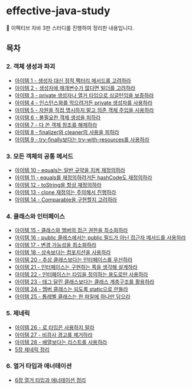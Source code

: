 # effective-java-study

:book: 이펙티브 자바 3판 스터디를 진행하여 정리한 내용입니다.

## 목차

### 2. 객체 생성과 파괴

- [아이템 1 - 생성자 대신 정적 팩터리 메서드를 고려하라](https://github.com/ckddn9496/effective-java-study/blob/master/contents/%EC%95%84%EC%9D%B4%ED%85%9C%2001%20-%20%EC%83%9D%EC%84%B1%EC%9E%90%20%EB%8C%80%EC%8B%A0%20%EC%A0%95%EC%A0%81%20%ED%8C%A9%ED%84%B0%EB%A6%AC%20%EB%A9%94%EC%84%9C%EB%93%9C%EB%A5%BC%20%EA%B3%A0%EB%A0%A4%ED%95%98%EB%9D%BC.md)
- [아이템 2 - 생성자에 매개변수가 많다면 빌더를 고려하라](https://github.com/ckddn9496/effective-java-study/blob/master/contents/%EC%95%84%EC%9D%B4%ED%85%9C%2002%20-%20%EC%83%9D%EC%84%B1%EC%9E%90%EC%97%90%20%EB%A7%A4%EA%B0%9C%EB%B3%80%EC%88%98%EA%B0%80%20%EB%A7%8E%EB%8B%A4%EB%A9%B4%20%EB%B9%8C%EB%8D%94%EB%A5%BC%20%EA%B3%A0%EB%A0%A4%ED%95%98%EB%9D%BC.md)
- [아이템 3 - private 생성자나 열거 타입으로 싱글턴임을 보증하라](https://github.com/ckddn9496/effective-java-study/blob/master/contents/%EC%95%84%EC%9D%B4%ED%85%9C%2003%20-%20private%20%EC%83%9D%EC%84%B1%EC%9E%90%EB%82%98%20%EC%97%B4%EA%B1%B0%20%ED%83%80%EC%9E%85%EC%9C%BC%EB%A1%9C%20%EC%8B%B1%EA%B8%80%ED%84%B4%EC%9E%84%EC%9D%84%20%EB%B3%B4%EC%A6%9D%ED%95%98%EB%9D%BC.md)
- [아이템 4 - 인스턴스화를 막으려거든 private 생성자를 사용하라](https://github.com/ckddn9496/effective-java-study/blob/master/contents/%EC%95%84%EC%9D%B4%ED%85%9C%2004%20-%20%EC%9D%B8%EC%8A%A4%ED%84%B4%EC%8A%A4%ED%99%94%EB%A5%BC%20%EB%A7%89%EC%9C%BC%EB%A0%A4%EA%B1%B0%EB%93%A0%20private%20%EC%83%9D%EC%84%B1%EC%9E%90%EB%A5%BC%20%EC%82%AC%EC%9A%A9%ED%95%98%EB%9D%BC.md)
- [아이템 5 - 자원을 직접 명시하지 말고 의존 객체 주입을 사용하라](https://github.com/ckddn9496/effective-java-study/blob/master/contents/%EC%95%84%EC%9D%B4%ED%85%9C%2005%20-%20%EC%9E%90%EC%9B%90%EC%9D%84%20%EC%A7%81%EC%A0%91%20%EB%AA%85%EC%8B%9C%ED%95%98%EC%A7%80%20%EB%A7%90%EA%B3%A0%20%EC%9D%98%EC%A1%B4%20%EA%B0%9D%EC%B2%B4%20%EC%A3%BC%EC%9E%85%EC%9D%84%20%EC%82%AC%EC%9A%A9%ED%95%98%EB%9D%BC.md)
- [아이템 6 - 불필요한 객체 생성을 피하라](https://github.com/ckddn9496/effective-java-study/blob/master/contents/%EC%95%84%EC%9D%B4%ED%85%9C%2006%20-%20%EB%B6%88%ED%95%84%EC%9A%94%ED%95%9C%20%EA%B0%9D%EC%B2%B4%20%EC%83%9D%EC%84%B1%EC%9D%84%20%ED%94%BC%ED%95%98%EB%9D%BC.md)
- [아이템 7 - 다 쓴 객체 참조를 해제하라](https://github.com/ckddn9496/effective-java-study/blob/master/contents/%EC%95%84%EC%9D%B4%ED%85%9C%2007%20-%20%EB%8B%A4%20%EC%93%B4%20%EA%B0%9D%EC%B2%B4%20%EC%B0%B8%EC%A1%B0%EB%A5%BC%20%ED%95%B4%EC%A0%9C%ED%95%98%EB%9D%BC.md)
- [아이템 8 - finalizer와 cleaner의 사용을 피하라](https://github.com/ckddn9496/effective-java-study/blob/master/contents/%EC%95%84%EC%9D%B4%ED%85%9C%2008%20%20-%20finalizer%EC%99%80%20cleaner%EC%9D%98%20%EC%82%AC%EC%9A%A9%EC%9D%84%20%ED%94%BC%ED%95%98%EB%9D%BC.md)
- [아이템 9 - try-finally보다는 try-with-resources를 사용하라](https://github.com/ckddn9496/effective-java-study/blob/master/contents/%EC%95%84%EC%9D%B4%ED%85%9C%2009%20-%20try-finally%EB%B3%B4%EB%8B%A4%EB%8A%94%20try-with-resources%EB%A5%BC%20%EC%82%AC%EC%9A%A9%ED%95%98%EB%9D%BC.md)

### 3. 모든 객체의 공통 메서드

- [아이템 10 - equals는 일반 규약을 지켜 재정의하라](https://github.com/ckddn9496/effective-java-study/blob/master/contents/%EC%95%84%EC%9D%B4%ED%85%9C%2010%20-%20equals%EB%8A%94%20%EC%9D%BC%EB%B0%98%20%EA%B7%9C%EC%95%BD%EC%9D%84%20%EC%A7%80%EC%BC%9C%20%EC%9E%AC%EC%A0%95%EC%9D%98%ED%95%98%EB%9D%BC.md)
- [아이템 11 - equals를 재정의하려거든 hashCode도 재정의하라](https://github.com/ckddn9496/effective-java-study/blob/master/contents/%EC%95%84%EC%9D%B4%ED%85%9C%2011%20-%20equals%EB%A5%BC%20%EC%9E%AC%EC%A0%95%EC%9D%98%ED%95%98%EB%A0%A4%EA%B1%B0%EB%93%A0%20hashCode%EB%8F%84%20%EC%9E%AC%EC%A0%95%EC%9D%98%ED%95%98%EB%9D%BC.md)
- [아이템 12 - toString을 항상 재정의하라](https://github.com/ckddn9496/effective-java-study/blob/master/contents/%EC%95%84%EC%9D%B4%ED%85%9C%2012%20-%20toString%EC%9D%84%20%ED%95%AD%EC%83%81%20%EC%9E%AC%EC%A0%95%EC%9D%98%ED%95%98%EB%9D%BC.md)
- [아이템 13 - clone 재정의는 주의해서 진행하라](https://github.com/ckddn9496/effective-java-study/blob/master/contents/%EC%95%84%EC%9D%B4%ED%85%9C%2013%20-%20clone%20%EC%9E%AC%EC%A0%95%EC%9D%98%EB%8A%94%20%EC%A3%BC%EC%9D%98%ED%95%B4%EC%84%9C%20%EC%A7%84%ED%96%89%ED%95%98%EB%9D%BC.md)
- [아이템 14 - Comparable을 구현할지 고려하라](https://github.com/ckddn9496/effective-java-study/blob/master/contents/%EC%95%84%EC%9D%B4%ED%85%9C%2014%20-%20Comparable%EC%9D%84%20%EA%B5%AC%ED%98%84%ED%95%A0%EC%A7%80%20%EA%B3%A0%EB%A0%A4%ED%95%98%EB%9D%BC.md)

### 4. 클래스와 인터페이스
- [아이템 15 - 클래스와 멤버의 접근 권한을 최소화하라](https://github.com/ckddn9496/effective-java-study/blob/master/contents/%EC%95%84%EC%9D%B4%ED%85%9C%2015%20-%20%ED%81%B4%EB%9E%98%EC%8A%A4%EC%99%80%20%EB%A9%A4%EB%B2%84%EC%9D%98%20%EC%A0%91%EA%B7%BC%20%EA%B6%8C%ED%95%9C%EC%9D%84%20%EC%B5%9C%EC%86%8C%ED%99%94%ED%95%98%EB%9D%BC.md)
- [아이템 16 - public 클래스에서는 public 필드가 아닌 접근자 메서드를 사용하라](https://github.com/ckddn9496/effective-java-study/blob/master/contents/%EC%95%84%EC%9D%B4%ED%85%9C%2016%20-%20public%20%ED%81%B4%EB%9E%98%EC%8A%A4%EC%97%90%EC%84%9C%EB%8A%94%20public%20%ED%95%84%EB%93%9C%EA%B0%80%20%EC%95%84%EB%8B%8C%20%EC%A0%91%EA%B7%BC%EC%9E%90%20%EB%A9%94%EC%84%9C%EB%93%9C%EB%A5%BC%20%EC%82%AC%EC%9A%A9%ED%95%98%EB%9D%BC.md)
- [아이템 17 - 변경 가능성을 최소화하라](https://github.com/ckddn9496/effective-java-study/blob/master/contents/%EC%95%84%EC%9D%B4%ED%85%9C%2017%20-%20%EB%B3%80%EA%B2%BD%20%EA%B0%80%EB%8A%A5%EC%84%B1%EC%9D%84%20%EC%B5%9C%EC%86%8C%ED%99%94%ED%95%98%EB%9D%BC.md)
- [아이템 18 - 상속보다는 컴포지션을 사용하라](https://github.com/ckddn9496/effective-java-study/blob/master/contents/%EC%95%84%EC%9D%B4%ED%85%9C%2018%20-%20%EC%83%81%EC%86%8D%EB%B3%B4%EB%8B%A4%EB%8A%94%20%EC%BB%B4%ED%8F%AC%EC%A7%80%EC%85%98%EC%9D%84%20%EC%82%AC%EC%9A%A9%ED%95%98%EB%9D%BC.md)
- [아이템 20 - 추상 클래스보다는 인터페이스를 우선하라](https://github.com/ckddn9496/effective-java-study/blob/master/contents/%EC%95%84%EC%9D%B4%ED%85%9C%2020%20-%20%EC%B6%94%EC%83%81%20%ED%81%B4%EB%9E%98%EC%8A%A4%EB%B3%B4%EB%8B%A4%EB%8A%94%20%EC%9D%B8%ED%84%B0%ED%8E%98%EC%9D%B4%EC%8A%A4%EB%A5%BC%20%EC%9A%B0%EC%84%A0%ED%95%98%EB%9D%BC.md)
- [아이템 21 - 인터페이스는 구현하는 쪽을 생각해 설계하라](https://github.com/ckddn9496/effective-java-study/blob/master/contents/%EC%95%84%EC%9D%B4%ED%85%9C%2021%20-%20%EC%9D%B8%ED%84%B0%ED%8E%98%EC%9D%B4%EC%8A%A4%EB%8A%94%20%EA%B5%AC%ED%98%84%ED%95%98%EB%8A%94%20%EC%AA%BD%EC%9D%84%20%EC%83%9D%EA%B0%81%ED%95%B4%20%EC%84%A4%EA%B3%84%ED%95%98%EB%9D%BC.md)
- [아이템 22 - 인터페이스는 타입을 정의하는 용도로만 사용하라](https://github.com/ckddn9496/effective-java-study/blob/master/contents/%EC%95%84%EC%9D%B4%ED%85%9C%2022%20-%20%EC%9D%B8%ED%84%B0%ED%8E%98%EC%9D%B4%EC%8A%A4%EB%8A%94%20%ED%83%80%EC%9E%85%EC%9D%84%20%EC%A0%95%EC%9D%98%ED%95%98%EB%8A%94%20%EC%9A%A9%EB%8F%84%EB%A1%9C%EB%A7%8C%20%EC%82%AC%EC%9A%A9%ED%95%98%EB%9D%BC.md)
- [아이템 23 - 태그 달린 클래스보다는 클래스 계층구조를 활용하라](https://github.com/ckddn9496/effective-java-study/blob/master/contents/%EC%95%84%EC%9D%B4%ED%85%9C%2023%20-%20%ED%83%9C%EA%B7%B8%20%EB%8B%AC%EB%A6%B0%20%ED%81%B4%EB%9E%98%EC%8A%A4%EB%B3%B4%EB%8B%A4%EB%8A%94%20%ED%81%B4%EB%9E%98%EC%8A%A4%20%EA%B3%84%EC%B8%B5%EA%B5%AC%EC%A1%B0%EB%A5%BC%20%ED%99%9C%EC%9A%A9%ED%95%98%EB%9D%BC.md)
- [아이템 24 - 멤버 클래스는 되도록 static으로 만들라](https://github.com/ckddn9496/effective-java-study/blob/master/contents/%EC%95%84%EC%9D%B4%ED%85%9C%2024%20-%20%EB%A9%A4%EB%B2%84%20%ED%81%B4%EB%9E%98%EC%8A%A4%EB%8A%94%20%EB%90%98%EB%8F%84%EB%A1%9D%20static%EC%9C%BC%EB%A1%9C%20%EB%A7%8C%EB%93%A4%EB%9D%BC.md)
- [아이템 25 - 톱레벨 클래스는 한 파일에 하나만 담으라](https://github.com/ckddn9496/effective-java-study/blob/master/contents/%EC%95%84%EC%9D%B4%ED%85%9C%2025%20-%20%ED%86%B1%EB%A0%88%EB%B2%A8%20%ED%81%B4%EB%9E%98%EC%8A%A4%EB%8A%94%20%ED%95%9C%20%ED%8C%8C%EC%9D%BC%EC%97%90%20%ED%95%98%EB%82%98%EB%A7%8C%20%EB%8B%B4%EC%9C%BC%EB%9D%BC.md)

### 5. 제네릭
- [아이템 26 - 로 타입은 사용하지 말라](https://github.com/ckddn9496/effective-java-study/blob/master/contents/%EC%95%84%EC%9D%B4%ED%85%9C%2026%20-%20%EB%A1%9C%20%ED%83%80%EC%9E%85%EC%9D%80%20%EC%82%AC%EC%9A%A9%ED%95%98%EC%A7%80%20%EB%A7%90%EB%9D%BC.md)
- [아이템 27 - 비검사 경고를 제거하라](https://github.com/ckddn9496/effective-java-study/blob/master/contents/%EC%95%84%EC%9D%B4%ED%85%9C%2027%20-%20%EB%B9%84%EA%B2%80%EC%82%AC%20%EA%B2%BD%EA%B3%A0%EB%A5%BC%20%EC%A0%9C%EA%B1%B0%ED%95%98%EB%9D%BC.md)
- [아이템 28 - 배열보다는 리스트를 사용하라](https://github.com/ckddn9496/effective-java-study/blob/master/contents/%EC%95%84%EC%9D%B4%ED%85%9C%2028%20-%20%EB%B0%B0%EC%97%B4%EB%B3%B4%EB%8B%A4%EB%8A%94%20%EB%A6%AC%EC%8A%A4%ED%8A%B8%EB%A5%BC%20%EC%82%AC%EC%9A%A9%ED%95%98%EB%9D%BC.md)
- [5장 제네릭 정리]()

### 6. 열거 타입과 애너테이션
- [6장 열거 타입과 애너테이션 정리]()

